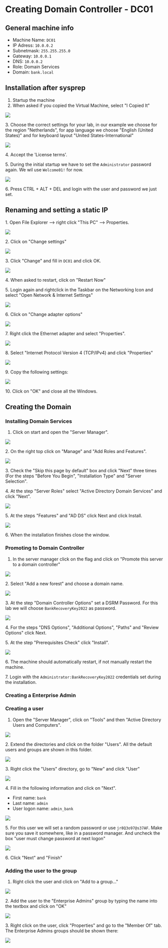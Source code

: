 # Creating Domain Controller - DC01

## General machine info

* Machine Name: `DC01`
* IP Adress: `10.0.0.2`
* Subnetmask: `255.255.255.0`
* Gateway: `10.0.0.1`
* DNS: `10.0.0.2`
* Role: Domain Services
* Domain: `bank.local`

## Installation after sysprep

1. Startup the machine
2. When asked if you copied the Virtual Machine, select "I Copied It"

![](<../../.gitbook/assets/afbeelding (103) (1) (1) (3).png>)

3\. Choose the correct settings for your lab, in our example we choose for the region "Netherlands", for app language we choose "English (United States)" and for keyboard layout "United States-International"

![](<../../.gitbook/assets/afbeelding (1) (1) (1) (1) (2).png>)

4\. Accept the 'License terms'.

5\. During the initial startup we have to set the `Administrator` password again. We wil use `Welcome01!` for now.

![](<../../.gitbook/assets/afbeelding (10).png>)

6\. Press CTRL + ALT + DEL and login with the user and password we just set.

## Renaming and setting a static IP

1\. Open File Explorer --> right click "This PC" --> Properties.

![](<../../.gitbook/assets/afbeelding (17) (1) (1) (6).png>)

2\. Click on "Change settings"

![](<../../.gitbook/assets/afbeelding (56).png>)

3\. Click "Change" and fill in `DC01` and click OK.

![](<../../.gitbook/assets/afbeelding (3).png>)

4\. When asked to restart, click on "Restart Now"

5\. Login again and rightclick in the Taskbar on the Networking Icon and select "Open Network & Internet Settings"

![](<../../.gitbook/assets/afbeelding (109) (1) (1).png>)

6\. Click on "Change adapter options"

![](<../../.gitbook/assets/afbeelding (20) (1) (1) (1) (1).png>)

7\. Right click the Ethernet adapter and select "Properties".

![](<../../.gitbook/assets/afbeelding (102) (1) (1) (2).png>)

8\. Select "Internet Protocol Version 4 (TCP/IPv4) and click "Properties"

![](<../../.gitbook/assets/afbeelding (15).png>)

9\. Copy the following settings:

![](<../../.gitbook/assets/afbeelding (2).png>)

10\. Click on "OK" and close all the Windows.

## Creating the Domain

### Installing Domain Services

1. Click on start and open the "Server Manager".

![](<../../.gitbook/assets/afbeelding (44) (1) (1) (3).png>)

2\. On the right top click on "Manage" and "Add Roles and Features".

![](<../../.gitbook/assets/afbeelding (81) (1) (1) (1) (1).png>)

3\. Check the "Skip this page by default" box and click "Next" three times (For the steps "Before You Begin", "Installation Type" and "Server Selection".

4\. At the step "Server Roles" select "Active Directory Domain Services" and click "Next".

![](<../../.gitbook/assets/afbeelding (58).png>)

5\. At the steps "Features" and "AD DS" click Next and click Install.

![](<../../.gitbook/assets/afbeelding (71).png>)

6\. When the installation finishes close the window.

### Promoting to Domain Controller

1. In the server manager click on the flag and click on "Promote this server to a domain controller"

![](<../../.gitbook/assets/afbeelding (75).png>)

2\. Select "Add a new forest" and choose a domain name.

![](<../../.gitbook/assets/afbeelding (43).png>)

3\. At the step "Domain Controller Options" set a DSRM Password. For this lab we will choose `BankRecoveryKey2022` as password.

![](<../../.gitbook/assets/afbeelding (41).png>)

4\. For the steps "DNS Options", "Additional Options", "Paths" and "Review Options" click Next.

5\. At the step "Prerequisites Check" click "Install".

![](<../../.gitbook/assets/afbeelding (23).png>)

6\. The machine should automatically restart, if not manually restart the machine.

7\. Login with the `Administrator:BankRecoveryKey2022` credentials set during the installation.

### Creating a Enterprise Admin

### Creating a user

1. Open the "Server Manager", click on "Tools" and then "Active Directory Users and Computers".

![](<../../.gitbook/assets/afbeelding (52) (1) (1) (1) (1).png>)

2\. Extend the directories and click on the folder "Users". All the default users and groups are shown in this folder.

![](<../../.gitbook/assets/afbeelding (14).png>)

3\. Right click the "Users" directory, go to "New" and click "User"

![](<../../.gitbook/assets/afbeelding (50).png>)

4\. Fill in the following information and click on "Next".

* First name: `bank`
* Last name: `admin`
* User logon name: `admin_bank`

![](<../../.gitbook/assets/afbeelding (35).png>)

5\. For this user we will set a random password or use `jr8Q3o97@s37AF`. Make sure you save it somewhere, like in a password manager. And uncheck the box "user must change password at next logon"

![](<../../.gitbook/assets/afbeelding (80).png>)

6\. Click "Next" and "Finish"

### Adding the user to the group

1. Right click the user and click on "Add to a group..."

![](<../../.gitbook/assets/afbeelding (24).png>)

2\. Add the user to the "Enterprise Admins" group by typing the name into the textbox and click on "OK"

![](<../../.gitbook/assets/afbeelding (74).png>)

3\. Right click on the user, click "Properties" and go to the "Member Of" tab. The Enterprise Admins groups should be shown there:

![](<../../.gitbook/assets/afbeelding (69).png>)
